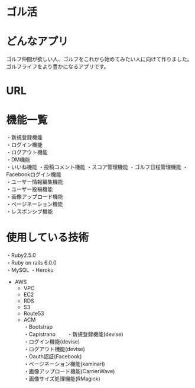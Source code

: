 # ゴル活

# どんなアプリ
ゴルフ仲間が欲しい人、ゴルフをこれから始めてみたい人に向けて作りました。
ゴルフライフをより豊かになるアプリです。

# URL 



# 機能一覧
  ・新規登録機能  
  ・ログイン機能  
  ・ログアウト機能  
  ・DM機能  
  ・いいね機能
  ・投稿コメント機能
  ・スコア管理機能
  ・ゴルフ日程管理機能
  ・Facebookログイン機能  
  ・ユーザー情報編集機能  
  ・ユーザー投稿機能  
  ・画像アップロード機能  
  ・ページネーション機能  
  ・レスポンシブ機能  

# 使用している技術
  ・Ruby2.5.0  
  ・Ruby on rails 6.0.0   
  ・MySQL 
  ・Heroku  
  * AWS  
     * VPC
     * EC2  
     * RDS  
     * S3  
     * Route53  
     * ACM  
  ・Bootstrap  
  ・Capistrano　　
  ・新規登録機能(devise)  
  ・ログイン機能(devise)  
  ・ログアウト機能(devise)  
  ・Oauth認証(Facebook)  
  ・ページネーション機能(kaminari)  
  ・画像アップロード機能(CarrierWave)  
  ・画像サイズ処理機能(RMagick)  
